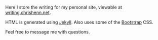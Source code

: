 Here I store the writing for my personal site, viewable at [writing.chrishenn.net](http://writing.chrishenn.net).

HTML is generated using [Jekyll](http://jekyllrb.com/). Also uses some of the [Bootstrap](http://getbootstrap.com/) CSS.

Feel free to message me with questions.
